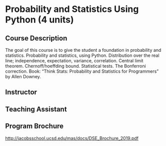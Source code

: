 # Probability and Statistics Using Python (4 units)

## Course Description
The goal of this course is to give the student a foundation in probability and statistics. Probability and statistics, using Python. Distribution over the real line; independence, expectation, variance, correlation. Central limit theorem. Chernoff/hoeffding bound. Statistical tests. The Bonferroni correction. Book: “Think Stats: Probability and Statistics for Programmers” by Allen Downey.

## Instructor


## Teaching Assistant


## Program Brochure
http://jacobsschool.ucsd.edu/mas/docs/DSE_Brochure_2019.pdf
